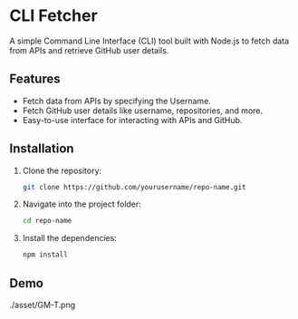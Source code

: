 # CLI Fetcher

A simple Command Line Interface (CLI) tool built with Node.js to fetch data from APIs and retrieve GitHub user details.

## Features
- Fetch data from APIs by specifying the Username.
- Fetch GitHub user details like username, repositories, and more.
- Easy-to-use interface for interacting with APIs and GitHub.

## Installation

1. Clone the repository:
    ```bash
    git clone https://github.com/yourusername/repo-name.git
    ```

2. Navigate into the project folder:
    ```bash
    cd repo-name
    ```

3. Install the dependencies:
    ```bash
    npm install
    ```

## Demo
./asset/GM-T.png